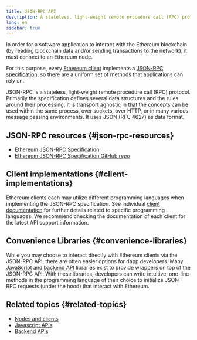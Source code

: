 ```yaml
---
title: JSON-RPC API
description: A stateless, light-weight remote procedure call (RPC) protocol for Ethereum clients.
lang: en
sidebar: true
---
```


In order for a software application to interact with the Ethereum blockchain (by reading blockchain data and/or sending transactions to the network), it must connect to an Ethereum node.

For this purpose, every [Ethereum client](/developers/docs/nodes-and-clients/#clients) implements a [JSON-RPC specification](http://www.jsonrpc.org/specification), so there are a uniform set of methods that applications can rely on.

JSON-RPC is a stateless, light-weight remote procedure call (RPC) protocol. Primarily the specification defines several data structures and the rules around their processing. It is transport agnostic in that the concepts can be used within the same process, over sockets, over HTTP, or in many various message passing environments. It uses JSON (RFC 4627) as data format.

## JSON-RPC resources {#json-rpc-resources}

- [Ethereum JSON-RPC Specification](https://playground.open-rpc.org/?schemaUrl=https://raw.githubusercontent.com/ethereum/eth1.0-apis/assembled-spec/openrpc.json&uiSchema[appBar][ui:splitView]=false&uiSchema[appBar][ui:input]=false&uiSchema[appBar][ui:examplesDropdown]=false)
- [Ethereum JSON-RPC Specification GitHub repo](https://github.com/ethereum/eth1.0-apis)

## Client implementations {#client-implementations}

Ethereum clients each may utilize different programming languages when implementing the JSON-RPC specification. See individual [client documentation](/developers/docs/nodes-and-clients/#clients) for further details related to specific programming languages. We recommend checking the documentation of each client for the latest API support information.

## Convenience Libraries {#convenience-libraries}

While you may choose to interact directly with Ethereum clients via the JSON-RPC API, there are often easier options for dapp developers. Many [JavaScript](/developers/docs/apis/javascript/#available-libraries) and [backend API](/developers/docs/apis/backend/#available-libraries) libraries exist to provide wrappers on top of the JSON-RPC API. With these libraries, developers can write intuitive, one-line methods in the programming language of their choice to initialize JSON-RPC requests (under the hood) that interact with Ethereum.

## Related topics {#related-topics}

- [Nodes and clients](/developers/docs/nodes-and-clients/)
- [Javascript APIs](/developers/docs/apis/javascript/)
- [Backend APIs](/developers/docs/apis/backend/)
